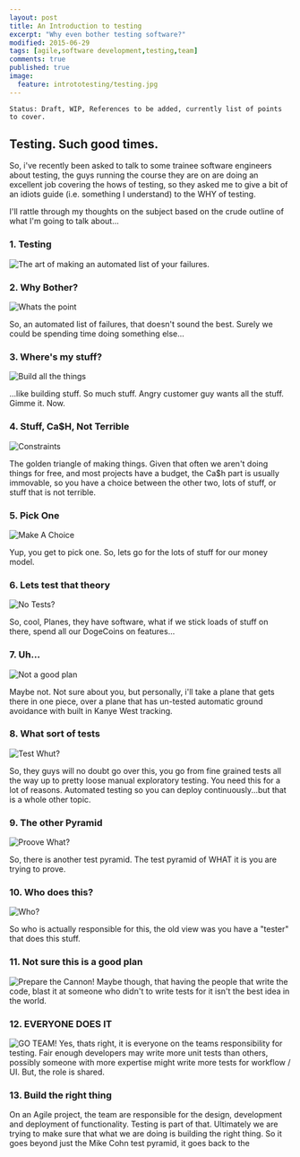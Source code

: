 ```yaml
---
layout: post
title: An Introduction to testing
excerpt: "Why even bother testing software?"
modified: 2015-06-29
tags: [agile,software development,testing,team]
comments: true
published: true
image:
  feature: intrototesting/testing.jpg
---
```


```
Status: Draft, WIP, References to be added, currently list of points to cover.
```

## Testing. Such good times.
So, i've recently been asked to talk to some trainee software engineers about testing, the guys running the course they are on are doing an excellent job covering the hows of testing, so they asked me to give a bit of an idiots guide (i.e. something I understand) to the WHY of testing.

I'll rattle through my thoughts on the subject based on the crude outline of what I'm going to talk about...

### 1. Testing
![The art of making an automated list of your failures.](../images/intrototesting/1-testing.jpg)

### 2. Why Bother?
![Whats the point](../images/intrototesting/2-why.jpg)

So, an automated list of failures, that doesn't sound the best. Surely we could be spending time doing something else...

### 3. Where's my stuff?
![Build all the things](../images/intrototesting/3-stuff.jpg)

...like building stuff. So much stuff. Angry customer guy wants all the stuff. Gimme it. Now.

### 4. Stuff, Ca$H, Not Terrible
![Constraints](../images/intrototesting/4-triangle.jpg)

The golden triangle of making things. Given that often we aren't doing things for free, and most projects have a budget, the Ca$h part is usually immovable, so you have a choice between the other two, lots of stuff, or stuff that is not terrible.

### 5. Pick One
![Make A Choice](../images/intrototesting/5-pick.jpg)

Yup, you get to pick one. So, lets go for the lots of stuff for our money model.

### 6. Lets test that theory
![No Tests?](../images/intrototesting/6-planes.jpg)

So, cool, Planes, they have software, what if we stick loads of stuff on there, spend all our DogeCoins on features...

### 7. Uh...
![Not a good plan](../images/intrototesting/7-no-tests.jpg)

Maybe not. Not sure about you, but personally, i'll take a plane that gets there in one piece, over a plane that has un-tested automatic ground avoidance with built in Kanye West tracking.

### 8. What sort of tests
![Test Whut?](../images/intrototesting/8-test-pyramid.jpg)

So, they guys will no doubt go over this, you go from fine grained tests all the way up to pretty loose manual exploratory testing. You need this for a lot of reasons. Automated testing so you can deploy continuously...but that is a whole other topic. 

### 9. The other Pyramid
![Proove What?](../images/intrototesting/9-pyramid-2.jpg)

So, there is another test pyramid. The test pyramid of WHAT it is you are trying to prove.

### 10. Who does this?
![Who?](../images/intrototesting/10-who-writes.jpg)

So who is actually responsible for this, the old view was you have a "tester" that does this stuff.

### 11. Not sure this is a good plan
![Prepare the Cannon!](../images/intrototesting/11-cannon.jpg)
Maybe though, that having the people that write the code, blast it at someone who didn't to write tests for it isn't the best idea in the world.

### 12. EVERYONE DOES IT
![GO TEAM!](../images/intrototesting/12-everyone.jpg)
Yes, thats right, it is everyone on the teams responsibility for testing. Fair enough developers may write more unit tests than others, possibly someone with more expertise might write more tests for workflow / UI. But, the role is shared.

### 13. Build the right thing
On an Agile project, the team are responsible for the design, development and deployment of functionality. Testing is part of that. Ultimately we are trying to make sure that what we are doing is building the right thing. So it goes beyond just the Mike Cohn test pyramid, it goes back to the 
